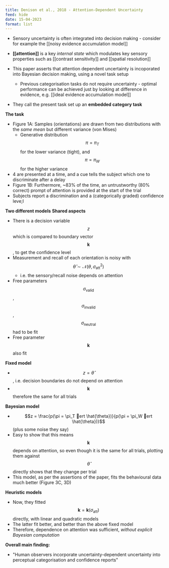 ```yaml
---
title: Denison et al., 2018 - Attention-Dependent Uncertainty
feed: hide
date: 15-04-2023
format: list
---
```



- Sensory uncertainty is often integrated into decision making - consider for example the [[noisy evidence accumulation model]]

- **[[attention]]** is a key *internal state* which modulates key sensory properties such as [[contrast sensitivity]] and [[spatial resolution]]

- This paper asserts that attention dependent uncertainty is incoporated into Bayesian decision making, using a novel task setup
	- Previous categorisation tasks do not require uncertainty - optimal performance can be achieved just by looking at difference in evidence, e.g. [[ideal evidence accumulation model]]
	
- They call the present task set up an **embedded category task**

**The task**
- Figure 1A: Samples (orientations) are drawn from two distributions with the *same mean* but different variance (von Mises)
	- Generative distribution $$\pi=\pi_T$$ for the lower variance (tight), and $$\pi=\pi_W$$ for the higher variance
- 4 are presented at a time, and a cue tells the subject which one to discriminate after a delay
- Figure 1B: Furthermore, ~83% of the time, an untrustworthy (80% correct) prompt of attention is provided at the start of the trial
- Subjects report a discrimination and a (categorically graded) confidence leve;l

**Two different models**
**Shared aspects**
- There is a decision variable $$z$$ which is compared to boundary vector $$\boldsymbol k$$, to get the confidence level
- Measurement and recall of each orientation is noisy with $$\hat{\theta}\sim\mathcal{N}(\theta, \sigma_\text{att}^2)$$
	- i.e. the sensory/recall noise depends on attention
- Free parameters $$\sigma_\text{valid}$$, $$\sigma_\text{invalid}$$, $$\sigma_\text{neutral}$$ had to be fit
- Free parameter $$\boldsymbol k$$ also fit

**Fixed model**
- $$z = \hat{\theta}$$, i.e. decision boundaries do not depend on attention
- $$\boldsymbol k$$ therefore the same for all trials

**Bayesian model**
- $$z = \frac{p(\pi = \pi_T ert \hat{\theta})}{p(\pi = \pi_W ert \hat{\theta})}$$ (plus some noise they say)
- Easy to show that this means $$\boldsymbol k$$ depends on attention, so even though it is the same for all trials, plotting them against $$\hat{\theta}$$ directly shows that they change per trial
- This model, as per the assertions of the paper, fits the behavioural data much better (Figure 3C, 3D)


**Heuristic models**
- Now, they fitted $$\boldsymbol k = \boldsymbol k(\sigma_\text{att})$$ directly, with linear and quadratic models
- The latter fit better, and better than the above fixed model
- Therefore, dependence on attention was sufficient, *without explicit Bayesian computation*


**Overall main finding:**
- "Human observers incorporate uncertainty-dependent uncertainty into perceptual categorisation and confidence reports"